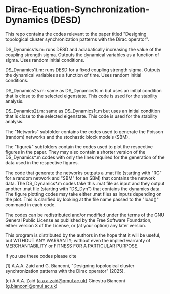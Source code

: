 # Dirac-Equation-Synchronization-Dynamics (DESD)

This repo contains the codes relevant to the paper titled "Designing topological cluster synchronization patterns with the Dirac operator".

DS_Dynamics1s.m: runs DESD and adiabatically increasing the value of the coupling strength sigma. Outputs the dynamical variables as a function of sigma. Uses random initial conditions.

DS_Dynamics1t.m: runs DESD for a fixed coupling strength sigma. Outputs the dynamical variables as a function of time. Uses random initial conditions.

DS_Dynamics2s.m: same as DS_Dynamics1s.m but uses an initial condition that is close to the selected eigenstate. This code is used for the stability analysis.

DS_Dynamics2t.m: same as DS_Dynamics1t.m but uses an initial condition that is close to the selected eigenstate. This code is used for the stability analysis.

The "Networks" subfolder contains the codes used to generate the Poisson (random) networks and the stochastic block models (SBM).

The "figure#" subfolders contain the codes used to plot the respective figures in the paper. They may also contain a shorter version of the DS_Dynamics*.m codes with only the lines required for the generation of the data used in the respective figures.

The code that generate the networks outputs a .mat file (starting with "RG" for a random network and "SBM" for an SBM) that contains the network data. The DS_Dynamics*.m codes take this .mat file as input and they output another .mat file (starting with "DS_Dyn") that contains the dynamics data. The figure plotting codes may take either .mat files as inputs depending on the plot. This is clarified by looking at the file name passed to the "load()" command in each code.

The codes can be redistributed and/or modified under the terms of the GNU General Public License as published by the Free Software Foundation, either version 3 of the License, or (at your option) any later version.

This program is distributed by the authors in the hope that it will be useful, but WITHOUT ANY WARRANTY; without even the implied warranty of MERCHANTABILITY or FITNESS FOR A PARTICULAR PURPOSE.

If you use these codes please cite

[1] A.A.A. Zaid and G. Bianconi, "Designing topological cluster synchronization patterns with the Dirac operator" (2025).

(c) A.A.A. Zaid (a.a.a.zaid@qmul.ac.uk) Ginestra Bianconi (g.bianconi@qmul.ac.uk)
